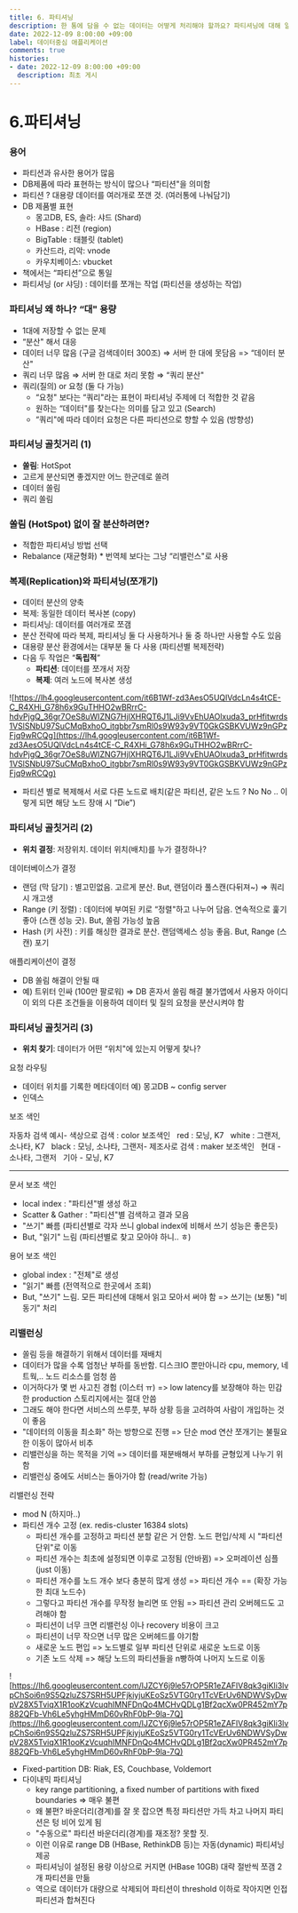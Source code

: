 ```yaml
---
title: 6. 파티셔닝  
description: 한 통에 담을 수 없는 데이터는 어떻게 처리해야 할까요? 파티셔닝에 대해 알아봅니다.        
date: 2022-12-09 8:00:00 +09:00
label: 데이터중심 애플리케이션
comments: true
histories:
- date: 2022-12-09 8:00:00 +09:00
  description: 최초 게시
---
```

# 6.파티셔닝

### 용어

- 파티션과 유사한 용어가 많음
- DB제품에 따라 표현하는 방식이 많으나 “파티션"을 의미함
- 파티션 ? 대용량 데이터를 여러개로 쪼갠 것. (여러통에 나눠담기)
- DB 제품별 표현
  - 몽고DB, ES, 솔라: 샤드 (Shard)
  - HBase : 리전 (region)
  - BigTable : 태블릿 (tablet)
  - 카산드라, 리악: vnode
  - 카우치베이스: vbucket
- 책에서는 “파티션”으로 통일
- 파티셔닝 (or 샤딩) : 데이터를 쪼개는 작업 (파티션을 생성하는 작업)

### 파티셔닝 왜 하나? “대" 용량

- 1대에 저장할 수 없는 문제
- “분산" 해서 대응
- 데이터 너무 많음 (구글 검색데이터 300조) ⇒ 서버 한 대에 못담음 => “데이터 분산"
- 쿼리 너무 많음 ⇒ 서버 한 대로 처리 못함 ⇒ “쿼리 분산"
- 쿼리(질의) or 요청 (둘 다 가능)
  - “요청" 보다는 “쿼리"라는 표현이 파티셔닝 주제에 더 적합한 것 같음
  - 원하는 “데이터"를 찾는다는 의미를 담고 있고 (Search)
  - “쿼리"에 따라 데이터 요청은 다른 파티션으로 향할 수 있음 (방향성)

### 파티셔닝 골칫거리 (1)

- **쏠림**: HotSpot
- 고르게 분산되면 좋겠지만 어느 한군데로 쏠려
- 데이터 쏠림
- 쿼리 쏠림

### 쏠림 (HotSpot) 없이 잘 분산하려면?

- 적합한 파티셔닝 방법 선택
- Rebalance (재균형화) * 번역체 보다는 그냥 “리밸런스"로 사용

### 복제(Replication)와 파티셔닝(쪼개기)

- 데이터 분산의 양축
- 복제: 동일한 데이터 복사본 (copy)
- 파티셔닝: 데이터를 여러개로 쪼갬
- 분산 전략에 따라 복제, 파티셔닝 둘 다 사용하거나 둘 중 하나만 사용할 수도 있음
- 대용량 분산 환경에서는 대부분 둘 다 사용 (파티션별 복제전략)
- 다음 두 작업은 “**독립적**”
  - **파티션**: 데이터를 쪼개서 저장
  - **복제**: 여러 노드에 복사본 생성

![https://lh4.googleusercontent.com/it6B1Wf-zd3AesO5UQlVdcLn4s4tCE-C_R4XHi_G78h6x9GuTHHO2wBRrrC-hdvPjgQ_36gr7OeS8uWIZNG7HjlXHRQT6J1LJi9VvEhUAOlxuda3_prHfitwrds1VSlSNbU97SuCMqBxhoO_itgbbr7smRl0s9W93y9VT0GkGSBKVUWz9nGPzFjq9wRCQg](https://lh4.googleusercontent.com/it6B1Wf-zd3AesO5UQlVdcLn4s4tCE-C_R4XHi_G78h6x9GuTHHO2wBRrrC-hdvPjgQ_36gr7OeS8uWIZNG7HjlXHRQT6J1LJi9VvEhUAOlxuda3_prHfitwrds1VSlSNbU97SuCMqBxhoO_itgbbr7smRl0s9W93y9VT0GkGSBKVUWz9nGPzFjq9wRCQg)

- 파티션 별로 복제해서 서로 다른 노드로 배치(같은 파티션, 같은 노드 ? No No .. 이렇게 되면 해당 노드 장애 시 “Die”)

### 파티셔닝 골칫거리 (2)

- **위치 결정**: 저장위치. 데이터 위치(배치)를 누가 결정하나?

데이터베이스가 결정

- 랜덤 (막 담기) : 별고민없음. 고르게 분산. But, 랜덤이라 풀스캔(다뒤져~) ⇒ 쿼리 시 개고생
- Range (키 정렬) : 데이터에 부여된 키로 “정렬"하고 나누어 담음. 연속적으로 훑기 좋아 (스캔 성능 긋). But, 쏠림 가능성 높음
- Hash (키 사전) : 키를 해싱한 결과로 분산. 랜덤액세스 성능 좋음. But, Range (스캔) 포기

애플리케이션이 결정

- DB 쏠림 해결이 안될 때
- 예) 트위터 인싸 (100만 팔로워) ⇒ DB 혼자서 쏠림 해결 불가앱에서 사용자 아이디 이 외의 다른 조건들을 이용하여 데이터 및 질의 요청을 분산시켜야 함

### 파티셔닝 골칫거리 (3)

- **위치 찾기**: 데이터가 어떤 “위치"에 있는지 어떻게 찾나?

요청 라우팅

- 데이터 위치를 기록한 메타데이터 예) 몽고DB ~ config server
- 인덱스

보조 색인

자동차 검색 예시- 색상으로 검색 : color 보조색인   red : 모닝, K7   white : 그랜저, 소나타, K7   black : 모닝, 소나타, 그랜저- 제조사로 검색 : maker 보조색인   현대 - 소나타, 그랜저   기아 - 모닝, K7

---

문서 보조 색인

- local index : "파티션"별 생성 하고
- Scatter & Gather : "파티션"별 검색하고 결과 모음
- "쓰기" 빠름 (파티션별로 각자 쓰니 global index에 비해서 쓰기 성능은 좋은듯)
- But, "읽기" 느림 (파티션별로 찾고 모아야 하니.. ㅎ)

용어 보조 색인

- global index : "전체"로 생성
- "읽기" 빠름 (전역적으로 한곳에서 조회)
- But, "쓰기" 느림. 모든 파티션에 대해서 읽고 모아서 써야 함 => 쓰기는 (보통) "비동기" 처리

### 리밸런싱

- 쏠림 등을 해결하기 위해서 데이터를 재배치
- 데이터가 많을 수록 엄청난 부하를 동반함. 디스크IO 뿐만아니라 cpu, memory, 네트웍,.. 노드 리소스를 엄청 씀
- 이거하다가 몇 번 사고친 경험 (이스터 ㅠ) => low latency를 보장해야 하는 민감한 production 스토리지에서는 절대 안씀
- 그래도 해야 한다면 서비스의 쓰루풋, 부하 상황 등을 고려하여 사람이 개입하는 것이 좋음
- "데이터의 이동을 최소화" 하는 방향으로 진행 => 단순 mod 연산 쪼개기는 불필요한 이동이 많아서 비추
- 리밸런싱을 하는 목적을 기억 => 데이터를 재분배해서 부하를 균형있게 나누기 위함
- 리밸런싱 중에도 서비스는 돌아가야 함 (read/write 가능)

리밸런싱 전략

- mod N (하지마..)
- 파티션 개수 고정 (ex. redis-cluster 16384 slots)
  - 파티션 개수를 고정하고 파티션 분할 같은 거 안함. 노드 편입/삭제 시 "파티션 단위"로 이동
  - 파티션 개수는 최초에 설정되면 이후로 고정됨 (안바뀜) => 오퍼레이션 심플 (just 이동)
  - 파티션 개수를 노드 개수 보다 충분히 많게 생성 => 파티션 개수 == (확장 가능한 최대 노드수)
  - 그렇다고 파티션 개수를 무작정 늘리면 또 안됨 => 파티션 관리 오버헤드도 고려해야 함
  - 파티션이 너무 크면 리밸런싱 이나 recovery 비용이 크고
  - 파티션이 너무 작으면 너무 많은 오버헤드를 야기함
  - 새로운 노드 편입 => 노드별로 일부 파티션 단위로 새로운 노드로 이동
  - 기존 노드 삭제 => 해당 노드의 파티션들을 n빵하여 나머지 노드로 이동

![https://lh6.googleusercontent.com/lJZCY6j9le57rOP5R1eZAFlV8qk3giKli3lvpChSoi6n9S5QzluZS7SRH5UPFjkiyjuKEoSz5VTG0ry1TcVErUv6NDWVSyDwpV28X5TviqX1R1ooKzVcuqhIMNFDnQo4MCHvQDLg1Bf2qcXw0PR452mY7p882QFb-Vh6Le5yhgHMmD60vRhF0bP-9la-7Q](https://lh6.googleusercontent.com/lJZCY6j9le57rOP5R1eZAFlV8qk3giKli3lvpChSoi6n9S5QzluZS7SRH5UPFjkiyjuKEoSz5VTG0ry1TcVErUv6NDWVSyDwpV28X5TviqX1R1ooKzVcuqhIMNFDnQo4MCHvQDLg1Bf2qcXw0PR452mY7p882QFb-Vh6Le5yhgHMmD60vRhF0bP-9la-7Q)

- Fixed-partition DB: Riak, ES, Couchbase, Voldemort
- 다이내믹 파티셔닝
  - key range partitioning, a fixed number of partitions with fixed boundaries => 매우 불편
  - 왜 불편? 바운더리(경계)를 잘 못 잡으면 특정 파티션만 가득 차고 나머지 파티션은 텅 비어 있게 됨
  - "수동으로" 파티션 바운더리(경계)를 재조정? 못할 짓.
  - 이런 이유로 range DB (HBase, RethinkDB 등)는 자동(dynamic) 파티셔닝 제공
  - 파티셔닝이 설정된 용량 이상으로 커지면 (HBase 10GB) 대략 절반씩 쪼갬 2개 파티션을 만듦
  - 역으로 데이터가 대량으로 삭제되어 파티션이 threshold 이하로 작아지면 인접 파티션과 합쳐진다